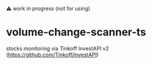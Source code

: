 ⚠️ work in progress (not for using)

# volume-change-scanner-ts

stocks monitoring via Tinkoff InvestAPI v2 (https://github.com/Tinkoff/investAPI)




